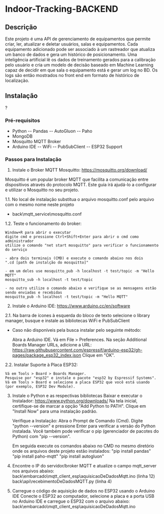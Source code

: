 # Indoor-Tracking-BACKEND

## Descrição
Este projeto é uma API de gerenciamento de equipamentos que permite criar, ler, atualizar e deletar usuários, salas e equipamentos. Cada equipamento adicionado pode ser associado à um rastreador que atualiza um banco de dados e gera um histórico de posicionamento. Uma inteligência artificial lê os dados de treinamento gerados para a calibração pelo usuário e cria um modelo de decisão baseado em Machine Learning capaz de decidir em que sala o equipamento está e gerar um log no BD. Os logs são então mostrados no front end em formato de histórico de localização.

## Instalação
?

### Pré-requisitos
- Python
-- Pandas
-- AutoGluon
-- Paho
- MongoDB
- Mosquitto MQTT Broker
- Arduino IDE
-- WiFi
-- PubSubClient
-- ESP32 Support

### Passos para Instalação
1. Instale o Broker MQTT Mosquitto: https://mosquitto.org/download/

Mosquitto é um popular broker MQTT que facilita a comunicação entre dispositivos através do protocolo MQTT. Este guia irá ajudá-lo a configurar e utilizar o Mosquitto no seu projeto.

1.1. No local de instalação substitua o arquivo mosquitto.conf pelo arquivo com o mesmo nome neste projeto 
- back\mqtt_service\mosquitto.conf

1.2. Teste o funcionamento do broker:

    Window+R para abrir o executar
    digite cmd e pressione Ctrl+Shift+Enter para abrir o cmd como administrador
    utilize o comando "net start mosquitto" para verificar o funcionamento do serviço

    - abra dois terminais (CMD) e execute o comando abaixo nos dois
    ".cd [path de instalção do mosquitto]"

    - em um deles use mosquitto_pub -h localhost -t test/topic -m "Hello MQTT"
    mosquitto_sub -h localhost -t test/topic

    - no outro utilize o comando abaixo e verifique se as mensagens estão sendo enviadas e recebidas
    mosquitto_pub -h localhost -t test/topic -m "Hello MQTT"

2. Instale o Arduino IDE: https://www.arduino.cc/en/software

2.1. Na barra de ícones à esquerda do bloco de texto selecione o library manager, busque e instale as bibliotecas WiFi e PubSubClient
- Caso não disponíveis pela busca instalar pelo seguinte método:

    Abra a Arduino IDE.
    Vá em File > Preferences.
    Na seção Additional Boards Manager URLs, adicione a URL: 
    https://raw.githubusercontent.com/espressif/arduino-esp32/gh-pages/package_esp32_index.json
    Clique em "OK".

2.2. Instalar Suporte à Placa ESP32:

    Vá em Tools > Board > Boards Manager.
    Pesquise por "esp32" e instale o pacote "esp32 by Espressif Systems".
    Vá em Tools > Board e selecione a placa ESP32 que você está usando (por exemplo, ESP32 Dev Module).

3. Instale o Python e as respectivas bibliotecas
    Baixar e executar o Instalador: https://www.python.org/downloads/
    Na tela inicial, certifique-se de marcar a opção "Add Python to PATH".
    Clique em "Install Now" para uma instalação padrão.

    Verifique a Instalação:
    Abra o Prompt de Comando (Cmd).
    Digite "python --version" e pressione Enter para verificar a versão do Python instalada.
    Você também pode verificar o pip (gerenciador de pacotes do Python) com "pip --version".

    Em seguida execute os comandos abaixo no CMD no mesmo diretório onde os arquivos deste projeto estão instalados:
    "pip install pandas"
    "pip install paho-mqtt"
    "pip install autogluon"

4. Encontre o IP do servidor/broker MQTT e atualize o campo mqtt_server nos arquivos abaixo:   
    back\embarcado\mqtt_client_esp\aquisicaoDeDadosMqtt.ino (linha 12)
    back\api\recebimentoDeDadosMQTT.py (linha 4)


5. Carregue o código de aquisição de dados no ESP32 usando o Arduino IDE
    Conecte o ESP32 ao computador, selecione a placa e a porta USB no Arduino IDE e carregue o ESP32 com o arquivo abaixo:
    back\embarcado\mqtt_client_esp\aquisicaoDeDadosMqtt.ino

